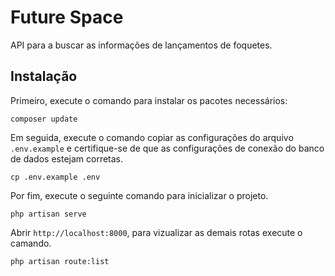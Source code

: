 # Future Space

API para a buscar as informações de lançamentos de foquetes.

## Instalação

Primeiro, execute o comando para instalar os pacotes necessários:

```
composer update
```

Em seguida, execute o comando copiar as configurações do arquivo `.env.example` e certifique-se de que as configurações de conexão do banco de dados estejam corretas.

```
cp .env.example .env
```

Por fim, execute o seguinte comando para inicializar o projeto.

```
php artisan serve
```

Abrir `http://localhost:8000`, para vizualizar as demais rotas execute o camando.

```
php artisan route:list
```
